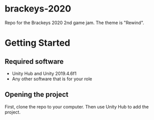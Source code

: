 # brackeys-2020
Repo for the Brackeys 2020 2nd game jam. The theme is "Rewind".

# Getting Started

## Required software
* Unity Hub and Unity 2019.4.6f1
* Any other software that is for your role

## Opening the project
First, clone the repo to your computer. Then use Unity Hub to add the project.
